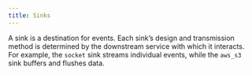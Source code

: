 ```yaml
---
title: Sinks
---
```


A sink is a destination for events. Each sink’s design and transmission method is determined by the downstream service with which it interacts. For example, the `socket` sink streams individual events, while the `aws_s3` sink buffers and flushes data.

